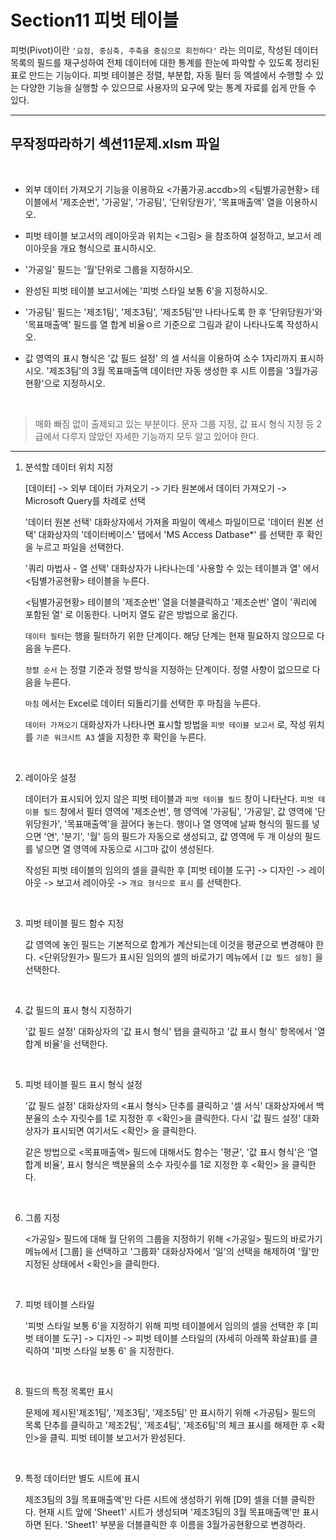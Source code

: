 # Section11 피벗 테이블

피벗(Pivot)이란 `'요점, 중심축, 주축을 중심으로 회전하다'` 라는 의미로, 작성된 데이터 목록의 필드를 재구성하여 전체 데이터에 대한 통계를 한눈에 파악할 수 있도록 정리된 표로 만드는 기능이다. 피벗 테이블은 정렬, 부분합, 자동 필터 등 엑셀에서 수행할 수 있는 다양한 기능을 실행할 수 있으므로 사용자의 요구에 맞는 통계 자료를 쉽게 만들 수 있다.

---

## 무작정따라하기 섹션11문제.xlsm 파일

<br>

- 외부 데이터 가져오기 기능을 이용하요 <가품가공.accdb>의 <팀별가공현황> 테이블에서 '제조순번', '가공일', '가공팀', '단위당원가', '목표매출액' 열을 이용하시오.

- 피벗 테이블 보고서의 레이아웃과 위치는 <그림> 을 참조하여 설정하고, 보고서 레이아웃을 개요 형식으로 표시하시오.

- '가공일' 필드는 '월'단위로 그룹을 지정하시오.

- 완성된 피벗 테이블 보고서에는 '피벗 스타일 보통 6'을 지정하시오.

- '가공팀' 필드는 '제조1팀', '제조3팀', '제조5팀'만 나타나도록 한 후 '단위당원가'와 '목표매출액' 필드를 열 합계 비율ㅇ르 기준으로 그림과 같이 나타나도록 작성하시오.

- 값 영역의 표시 형식은 '값 필드 설정' 의 셀 서식을 이용하여 소수 1자리까지 표시하시오. '제조3팀'의 3월 목표매출액 데이터만 자동 생성한 후 시트 이름을 '3월가공현황'으로 지정하시오.

<br>

> 매화 빠짐 없이 출제되고 있는 부분이다. 문자 그룹 지정, 값 표시 형식 지정 등 2급에서 다루지 않았던 자세한 기능까지 모두 알고 있어야 한다.

---

1. 분석할 데이터 위치 지정

   [데이터] -> 외부 데이터 가져오기 -> 기타 원본에서 데이터 가져오기 -> Microsoft Query를 차례로 선택

   '데이터 원본 선택' 대화상자에서 가져올 파일이 엑세스 파일이므로 '데이터 원본 선택' 대화상자의 '데이터베이스' 탭에서 'MS Access Datbase\*' 를 선택한 후 확인을 누르고 파일을 선택한다.

   '쿼리 마법사 - 열 선택' 대화상자가 나타나는데 '사용할 수 있는 테이블과 열' 에서 <팀별가공현황> 테이블을 누른다.

   <팀별가공현황> 테이블의 '제조순번' 열을 더블클릭하고 '제조순번' 열이 '쿼리에 포함된 열' 로 이동한다. 나머지 열도 같은 방법으로 옮긴다.

   `데이터 필터`는 행을 필터하기 위한 단계이다. 해당 단계는 현재 필요하지 않으므로 다음을 누른다.

   `정렬 순서` 는 정렬 기준과 정렬 방식을 지정하는 단계이다. 정렬 사항이 없으므로 다음을 누른다.

   `마침` 에서는 Excel로 데이터 되돌리기를 선택한 후 마침을 누른다.

   `데이터 가져오기` 대화상자가 나타나면 표시할 방법을 `피벗 테이블 보고서` 로, 작성 위치를 `기준 워크시트 A3` 셀을 지정한 후 확인을 누른다.

<br>

2. 레이아웃 설정

   데이터가 표시되어 있지 않은 피벗 테이블과 `피벗 테이블 필드` 창이 나타난다. `피벗 테이블 필드` 창에서 필터 영역에 '제조순번', 행 영역에 '가공팀', '가공일', 값 영역에 '단위당원가', '목표매출액'을 끌어다 놓는다. 행이나 열 영역에 날짜 형식의 필드를 넣으면 '연', '분기', '월' 등의 필드가 자동으로 생성되고, 값 영역에 두 개 이상의 필드를 넣으면 열 영역에 자동으로 시그마 값이 생성된다.

   작성된 피벗 테이블의 임의의 셀을 클릭한 후 [피벗 테이블 도구] -> 디자인 -> 레이아웃 -> 보고서 레이아웃 -> `개요 형식으로 표시` 를 선택한다.

<br>

3. 피벗 테이블 필드 함수 지정

   값 영역에 놓인 필드는 기본적으로 합계가 계산되는데 이것을 평균으로 변경해야 한다. <단위당원가> 필드가 표시된 임의의 셀의 바로가기 메뉴에서 `[값 필드 설정]` 을 선택한다.

<br>

4. 값 필드의 표시 형식 지정하기

   '값 필드 설정' 대화상자의 '값 표시 형식' 탭을 클릭하고 '값 표시 형식' 항목에서 '열 합계 비율'을 선택한다.

<br>

5. 피벗 테이블 필드 표시 형식 설정

   '값 필드 설정' 대화상자의 <표시 형식> 단추를 클릭하고 '셀 서식' 대화상자에서 백분율의 소수 자릿수를 1로 지정한 후 <확인>을 클릭한다. 다시 '값 필드 설정' 대화상자가 표시되면 여기서도 <확인> 을 클릭한다.

   같은 방법으로 <목표매출액> 필드에 대해서도 함수는 '평균', '값 표시 형식'은 '열 합계 비율', 표시 형식은 백분율의 소수 자릿수를 1로 지정한 후 <확인> 을 클릭한다.

<br>

6. 그룹 지정

   <가공일> 필드에 대해 월 단위의 그룹을 지정하기 위해 <가공일> 필드의 바로가기 메뉴에서 [그룹] 을 선택하고 '그룹화' 대화상자에서 '일'의 선택을 해제하여 '월'만 지정된 상태에서 <확인>을 클릭한다.

<br>

7. 피벗 테이블 스타일

   '피벗 스타일 보통 6'을 지정하기 위해 피벗 테이블에서 임의의 셀을 선택한 후 [피벗 테이블 도구] -> 디자인 -> 피벗 테이블 스타일의 (자세히 아래쪽 화살표)를 클릭하여 '피벗 스타일 보통 6' 을 지정한다.

<br>

8. 필드의 특정 목록만 표시

   문제에 제시된'제조1팀', '제조3팀', '제조5팀' 만 표시하기 위해 <가공팀> 필드의 목록 단추를 클릭하고 '제조2팀', '제조4팀', '제조6팀'의 체크 표시를 해제한 후 <확인>을 클릭. 피벗 테이블 보고서가 완성된다.

<br>

9. 특정 데이터만 별도 시트에 표시

   제조3팀의 3월 목표매출액'만 다른 시트에 생성하기 위해 [D9] 셀을 더블 클릭한다. 현재 시트 앞에 'Sheet1' 시트가 생성되며 '제조3팀의 3월 목표매출액'만 표시하면 된다. 'Sheet1' 부분을 더블클릭한 후 이름을 3월가공현황으로 변경하라.
